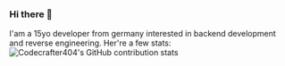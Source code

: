 ### Hi there 👋

I'am a 15yo developer from germany interested in backend development and reverse engineering.
Her're a few stats:
![Codecrafter404's GitHub contribution stats](https://github-readme-stats.vercel.app/api?username=codecrafter404&count_private=true)
<!--
**codecrafter404/codecrafter404** is a ✨ _special_ ✨ repository because its `README.md` (this file) appears on your GitHub profile.

Here are some ideas to get you started:

- 🔭 I’m currently working on ...
- 🌱 I’m currently learning ...
- 👯 I’m looking to collaborate on ...
- 🤔 I’m looking for help with ...
- 💬 Ask me about ...
- 📫 How to reach me: ...
- 😄 Pronouns: ...
- ⚡ Fun fact: ...
-->
